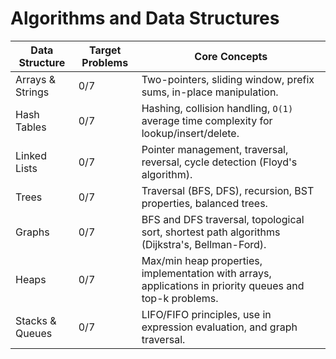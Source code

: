 # Algorithms and Data Structures

| Data Structure     | Target Problems | Core Concepts |
|--------------------|-----------------|--------------|
| Arrays & Strings   | 0/7             |Two-pointers, sliding window, prefix sums, in-place manipulation.              |
| Hash Tables        | 0/7             |Hashing, collision handling, `O(1)` average time complexity for lookup/insert/delete.              |
| Linked Lists       | 0/7             |Pointer management, traversal, reversal, cycle detection (Floyd's algorithm).              |
| Trees              | 0/7             |Traversal (BFS, DFS), recursion, BST properties, balanced trees.              |
| Graphs             | 0/7             |BFS and DFS traversal, topological sort, shortest path algorithms (Dijkstra's, Bellman-Ford).              |
| Heaps              | 0/7             |Max/min heap properties, implementation with arrays, applications in priority queues and top-k problems.              |
| Stacks & Queues    | 0/7             |LIFO/FIFO principles, use in expression evaluation, and graph traversal.              |

